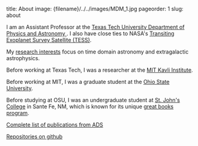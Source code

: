 title: About
image: {filename}/../../images/MDM_1.jpg
pageorder: 1
slug: about

I am an Assistant Professor at the [Texas Tech University Department of Physics and Astronomy ](https://www.depts.ttu.edu/phas/). I also have close ties to NASA's [Transiting Exoplanet Survey Satellite (TESS)](https://tess.mit.edu/).

My [research interests]({filename}../Research/Research.md) focus on time domain astronomy and extragalactic astrophysics.

<!--
Current projects:
<table style="width:100%">
  <tr>
    <td>tica hlsp</td>
    <td>TESS light curves</td>
    <td>TESS Transients</td>
    <td>TESS DAWG</td>
  </tr>
</table>
-->

Before working at Texas Tech, I was a researcher at the [MIT Kavli Institute](http://space.mit.edu/).

Before working at MIT, I was a graduate student at the [Ohio State University](https://astronomy.osu.edu/).

Before studying at OSU, I was an undergraduate student at [St. John's College](http://www.sjc.edu/) in Sante Fe, NM, which is known for its unique [great books program](http://www.sjc.edu/academic-programs/undergraduate).


[Complete list of publications from ADS](https://ui.adsabs.harvard.edu/search/q=author%3A(%22fausnaugh%2C%20m.%22)&sort=date%20desc%2C%20bibcode%20desc&unprocessed_parameter=Use%20For%20Weighting&unprocessed_parameter=Relative%20Weights&unprocessed_parameter=Weighted%20Scoring&unprocessed_parameter=Synonym%20Replacement&p_=0)

[Repositories on github](https://github.com/mmfausnaugh?tab=repositories)


